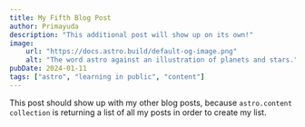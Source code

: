```yaml
---
title: My Fifth Blog Post
author: Primayuda
description: "This additional post will show up on its own!"
image:
    url: "https://docs.astro.build/default-og-image.png"
    alt: "The word astro against an illustration of planets and stars."
pubDate: 2024-01-11
tags: ["astro", "learning in public", "content"]
---
```

This post should show up with my other blog posts, because `astro.content collection` is returning a list of all my posts in order to create my list.
